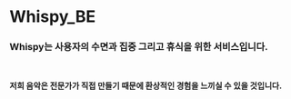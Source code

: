 # Whispy_BE

### Whispy는 사용자의 수면과 집중 그리고 휴식을 위한 서비스입니다.
<br>

**저희 음악은 전문가가 직접 만들기 때문에 환상적인 경험을 느끼실 수 있을 것입니다.**
